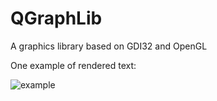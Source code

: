 # QGraphLib
A graphics library based on GDI32 and OpenGL

One example of rendered text:

![example](https://cloud.githubusercontent.com/assets/11890223/10571485/2e203a70-7672-11e5-86a2-3872d8ae42d3.PNG)
